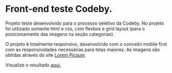 # Front-end teste Codeby.

Projeto teste desenvolvido para o processo seletivo da Codeby.
No projeto foi utilizado somente html e css, com flexbox e grid layout (para o posicionamento das imagens na seção categorias).

O projeto é totalmente responsivo, desenvolvido com o conceito mobile first com as responsividades necessárias para telas maiores.
As imagens são obtidas através do site [Lorem Picsum](https://picsum.photos/).

Visualize o resultado [aqui.](https://dukmarques.github.io/Front-end-teste/)
